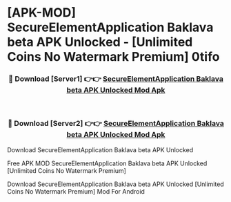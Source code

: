 # [APK-MOD] SecureElementApplication Baklava beta APK Unlocked - [Unlimited Coins No Watermark Premium] 0tifo



<div align="center">
<h3>🔴 Download [Server1] 👉👉 <a href="https://momento.my/?title=SecureElementApplication_Baklava_beta_APK_Unlocked">SecureElementApplication Baklava beta APK Unlocked Mod Apk</a></h3><br>

<h3>🔴 Download [Server2] 👉👉 <a href="https://momento.my/?title=SecureElementApplication_Baklava_beta_APK_Unlocked">SecureElementApplication Baklava beta APK Unlocked Mod Apk</a></h3>
</div>



Download SecureElementApplication Baklava beta APK Unlocked 

Free APK MOD SecureElementApplication Baklava beta APK Unlocked [Unlimited Coins No Watermark Premium]

Download SecureElementApplication Baklava beta APK Unlocked [Unlimited Coins No Watermark Premium] Mod For Android
